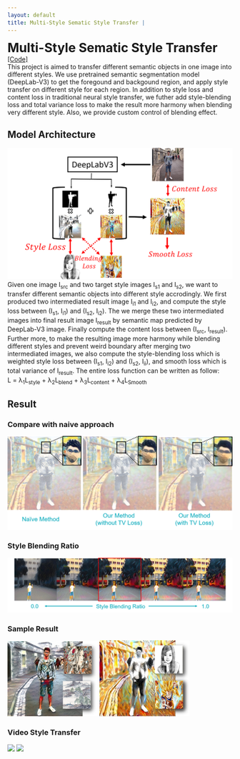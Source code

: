 ```yaml
---
layout: default
title: Multi-Style Sematic Style Transfer | 
---
```

<div>
	<h1 style="display:inline;"> Multi-Style Sematic Style Transfer </h1> 
	<a href="https://github.com/aa10402tw/MultiStyle-Semantic-Style-Transfer"> [Code] </a> 
</div>
This project is aimed to transfer different semantic objects in one image into different styles. We use pretrained semantic segmentation model (DeepLab-V3) to get the foregound and backgound region, and apply style transfer on different style for each region. In addition to style loss and content loss in traditional neural style transfer, we futher add style-blending loss and total variance loss to make the result more harmony when blending very different style. Also, we provide custom control of blending effect. 

## Model Architecture
<img src = "./model_architecture.png" class="projectDetailImg">
Given one image I<sub>src</sub> and two target style images I<sub>s1</sub> and I<sub>s2</sub>, we want to transfer different semantic objects into different style accrodingly. We first produced two intermediated result image I<sub>i1</sub> and I<sub>i2</sub>, and compute the style loss between (I<sub>s1</sub>, I<sub>i1</sub>) and (I<sub>s2</sub>, I<sub>i2</sub>). The we merge these two intermediated images into final result image I<sub>result</sub> by semantic map predicted by DeepLab-V3 image. Finally compute the content loss between (I<sub>src</sub>, I<sub>result</sub>). Further more, to make the resulting image more harmony while blending different styles and prevent weird boundary after merging two intermediated images, we also compute the style-blending loss which is weighted style loss between (I<sub>s1</sub>, I<sub>i2</sub>) and (I<sub>s2</sub>, I<sub>ii</sub>), and smooth loss which is total variance of I<sub>result</sub>. The entire loss function can be written as follow:<br/>
L = &lambda;<sub>1</sub>L<sub>style</sub> + &lambda;<sub>2</sub>L<sub>blend</sub> + &lambda;<sub>3</sub>L<sub>content</sub> + &lambda;<sub>4</sub>L<sub>Smooth</sub>
&nbsp;

## Result 
### Compare with naive approach
<img src = "./compare.png" class="projectDetailImg">

### Style Blending Ratio
<img src = "./blending.png" class="projectDetailImg">

### Sample Result
<img src="./result_1.png" width="40%"> <img src="./result_2.png" width="40%">

### Video Style Transfer
<img src="./video_1.gif" width="40%"> <img src="./video_2.gif" width="40%">

